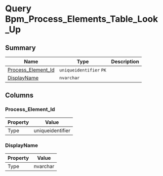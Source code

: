 # Query Bpm_Process_Elements_Table_Look_Up


## Summary

| Name | Type | Description |
| - | - | --- |
|[Process_Element_Id](#process_element_id)|`uniqueidentifier` `PK`||
|[DisplayName](#displayname)|`nvarchar` ||

## Columns

### Process_Element_Id

| Property | Value |
| - | - |
|Type|uniqueidentifier|

### DisplayName

| Property | Value |
| - | - |
|Type|nvarchar|


